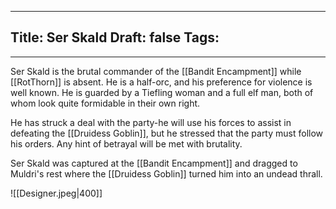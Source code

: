 
---
Title: Ser Skald
Draft: false
Tags:
  - 
---

Ser Skald is the brutal commander of the [[Bandit Encampment]] while [[RotThorn]] is absent. He is a half-orc, and his preference for violence is well known. He is guarded by a Tiefling woman and a full elf man, both of whom look quite formidable in their own right. 

He has struck a deal with the party-he will use his forces to assist in defeating the [[Druidess Goblin]], but he stressed that the party must follow his orders. Any hint of betrayal will be met with brutality. 

Ser Skald was captured at the [[Bandit Encampment]] and dragged to Muldri's rest where the [[Druidess Goblin]] turned him into an undead thrall. 

![[Designer.jpeg|400]]

